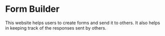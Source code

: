 # Form Builder
This website helps users to create forms and send it to others. It also helps in keeping track of the responses sent by others.
